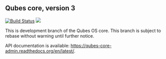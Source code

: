 Qubes core, version 3
---------------------

[![Build Status](https://travis-ci.org/woju/qubes-core-admin.svg?branch=core3-devel)](https://travis-ci.org/woju/qubes-core-admin)
<img src="https://readthedocs.org/projects/qubes-core-admin/badge/?version=latest">

This is development branch of the Qubes OS core. This branch is subject to
rebase without warning until further notice.

API documentation is available: https://qubes-core-admin.readthedocs.org/en/latest/.
